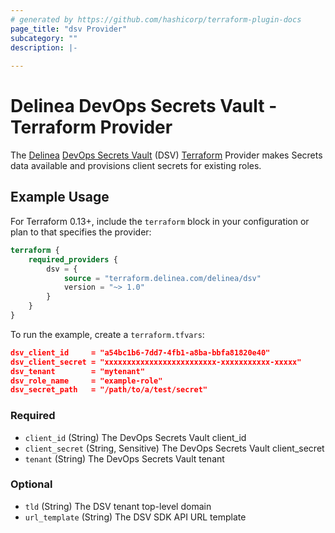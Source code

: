```yaml
---
# generated by https://github.com/hashicorp/terraform-plugin-docs
page_title: "dsv Provider"
subcategory: ""
description: |-
  
---
```


# Delinea DevOps Secrets Vault - Terraform Provider

The [Delinea](https://delinea.com/) [DevOps Secrets Vault](https://delinea.com/products/devops-secrets-management-vault) (DSV) [Terraform](https://www.terraform.io/) Provider makes Secrets data available and provisions client secrets for existing roles.

## Example Usage

For Terraform 0.13+, include the `terraform` block in your configuration or plan to that specifies the provider:

```terraform
terraform {
    required_providers {
        dsv = {
            source = "terraform.delinea.com/delinea/dsv"
            version = "~> 1.0"
        }
    }
}
```

To run the example, create a `terraform.tfvars`:

```json
dsv_client_id     = "a54bc1b6-7dd7-4fb1-a8ba-bbfa81820e40"
dsv_client_secret = "xxxxxxxxxxxxxxxxxxxxxxxxx-xxxxxxxxxxx-xxxxx"
dsv_tenant        = "mytenant"
dsv_role_name     = "example-role"
dsv_secret_path   = "/path/to/a/test/secret"
```

### Required

- `client_id` (String) The DevOps Secrets Vault client_id
- `client_secret` (String, Sensitive) The DevOps Secrets Vault client_secret
- `tenant` (String) The DevOps Secrets Vault tenant

### Optional

- `tld` (String) The DSV tenant top-level domain
- `url_template` (String) The DSV SDK API URL template
